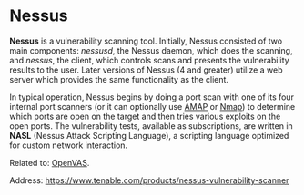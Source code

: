 # Nessus

**Nessus** is a vulnerability scanning tool.
Initially, Nessus consisted of two main components: _nessusd_, the Nessus daemon, which does the scanning, and _nessus_, the client, which controls scans and presents the vulnerability results to the user.
Later versions of Nessus (4 and greater) utilize a web server which provides the same functionality as the client.

In typical operation, Nessus begins by doing a port scan with one of its four internal port scanners (or it can optionally use [AMAP](https://www.thc.org/ "AMAP homepage") or [Nmap](https://nmap.org/ "Nmap homepage")) to determine which ports are open on the target and then tries various exploits on the open ports.
The vulnerability tests, available as subscriptions, are written in **NASL** (Nessus Attack Scripting Language), a scripting language optimized for custom network interaction.

Related to:
[OpenVAS](./OpenVAS.md "OpenVAS").

Address: https://www.tenable.com/products/nessus-vulnerability-scanner
